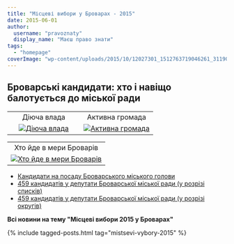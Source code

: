 ```yaml
---
title: "Місцеві вибори у Броварах - 2015"
date: 2015-06-01
author: 
  username: "pravoznaty"
  display_name: "Маєш право знати"
tags: 
  - "homepage"
coverImage: "wp-content/uploads/2015/10/12027301_1512763719046261_3119068586415649542_o.jpg"
---
```


## Броварські кандидати: хто і навіщо балотується до міської ради

<table style="width: 100%; table-layout: fixed;">
<tr>
<td style="width: 50%; text-align: center;">Діюча влада</td>
<td style="width: 50%; text-align: center;">Активна громада</td>
</tr>
<tr>
<td style="width: 50%; text-align: center;"><a href="{{ '/brovarski-kandydaty-hto-i-navishho-balotuyetsya-do-miskoyi-rady-chastyna-1-diyucha-vlada/' | relative_url }}"><img src="{{ '/wp-content/uploads/2015/07/vdruge-za-lito-brovarski-deputat.jpg' | relative_url }}" alt="Діюча влада"></a></td>
<td style="width: 50%; text-align: center;"><a href="{{ '/brovarski-kandydaty-hto-i-navishho-balotuyetsya-do-miskoyi-rady-chastyna-2-aktyvna-gromada/' | relative_url }}"><img src="{{ '/wp-content/uploads/2015/04/shkola-aktivista-21.jpg' | relative_url }}" alt="Активна громада"></a></td>
</tr>
</table>

<table style="width: 100%; table-layout: fixed;">
<tr>
<td style="width: 100%; text-align: center;">Хто йде в мери Броварів</td>
</tr>
<tr>
<td style="width: 100%; text-align: center;"><a href="{{ '/hto-jde-v-mery-brovariv-velyki-gravtsi-temni-konyachky-i-kosmichnyj-pyl/' | relative_url }}"><img src="{{ '/wp-content/uploads/2015/10/12027301_1512763719046261_3119068586415649542_o.jpg' | relative_url }}" alt="Хто йде в мери Броварів"></a></td>
</tr>
</table>

<ul>
<li><a href="{{ '/u-mery-brovariv-balotuyutsya-5-samovysuvantsiv-ta-5-kandydativ-vid-politychnyh-partij-tvk/' | relative_url }}">Кандидати на посаду Броварського міського голови</a></li>
<li><a href="{{ '/za-36-mists-u-brovarskij-miskradi-zmagatymutsya-459-kandydativ-vid-16-politychnyh-partij/' | relative_url }}">459 кандидатів у депутати Броварської міської ради (у розрізі списків)</a></li>
<li><a href="{{ '/hto-balotuyetsya-do-brovarskoyi-miskoyi-rady-perelik-vsih-kandydativ-po-36-okrugah/' | relative_url }}">459 кандидатів у депутати Броварської міської ради (у розрізі округів)</a></li>
</ul>

**Всі новини на тему "Місцеві вибори 2015 у Броварах"**

{% include tagged-posts.html tag="mistsevi-vybory-2015" %} 